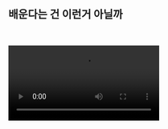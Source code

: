 ## 배운다는 건 이런거 아닐까
<br>


![always learning like first](https://user-images.githubusercontent.com/79819812/222462861-351e31e1-e15e-4f2a-b17b-d5f35b34809a.mp4)
